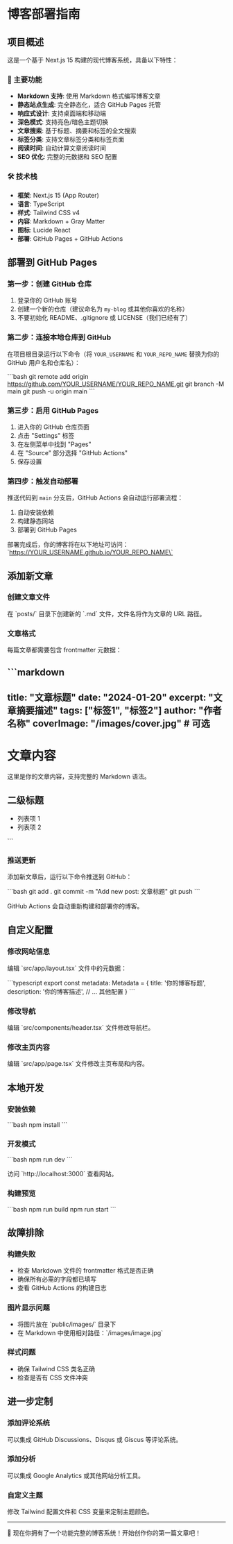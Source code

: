 # 博客部署指南

## 项目概述

这是一个基于 Next.js 15 构建的现代博客系统，具备以下特性：

### 🚀 主要功能
- **Markdown 支持**: 使用 Markdown 格式编写博客文章
- **静态站点生成**: 完全静态化，适合 GitHub Pages 托管
- **响应式设计**: 支持桌面端和移动端
- **深色模式**: 支持亮色/暗色主题切换
- **文章搜索**: 基于标题、摘要和标签的全文搜索
- **标签分类**: 支持文章标签分类和标签页面
- **阅读时间**: 自动计算文章阅读时间
- **SEO 优化**: 完整的元数据和 SEO 配置

### 🛠 技术栈
- **框架**: Next.js 15 (App Router)
- **语言**: TypeScript
- **样式**: Tailwind CSS v4
- **内容**: Markdown + Gray Matter
- **图标**: Lucide React
- **部署**: GitHub Pages + GitHub Actions

## 部署到 GitHub Pages

### 第一步：创建 GitHub 仓库

1. 登录你的 GitHub 账号
2. 创建一个新的仓库（建议命名为 `my-blog` 或其他你喜欢的名称）
3. 不要初始化 README、.gitignore 或 LICENSE（我们已经有了）

### 第二步：连接本地仓库到 GitHub

在项目根目录运行以下命令（将 `YOUR_USERNAME` 和 `YOUR_REPO_NAME` 替换为你的 GitHub 用户名和仓库名）：

\`\`\`bash
git remote add origin https://github.com/YOUR_USERNAME/YOUR_REPO_NAME.git
git branch -M main
git push -u origin main
\`\`\`

### 第三步：启用 GitHub Pages

1. 进入你的 GitHub 仓库页面
2. 点击 "Settings" 标签
3. 在左侧菜单中找到 "Pages"
4. 在 "Source" 部分选择 "GitHub Actions"
5. 保存设置

### 第四步：触发自动部署

推送代码到 `main` 分支后，GitHub Actions 会自动运行部署流程：

1. 自动安装依赖
2. 构建静态网站
3. 部署到 GitHub Pages

部署完成后，你的博客将在以下地址可访问：
\`https://YOUR_USERNAME.github.io/YOUR_REPO_NAME\`

## 添加新文章

### 创建文章文件

在 \`posts/\` 目录下创建新的 \`.md\` 文件，文件名将作为文章的 URL 路径。

### 文章格式

每篇文章都需要包含 frontmatter 元数据：

\`\`\`markdown
---
title: "文章标题"
date: "2024-01-20"
excerpt: "文章摘要描述"
tags: ["标签1", "标签2"]
author: "作者名称"
coverImage: "/images/cover.jpg"  # 可选
---

# 文章内容

这里是你的文章内容，支持完整的 Markdown 语法。

## 二级标题

- 列表项 1
- 列表项 2

\`\`\`

### 推送更新

添加新文章后，运行以下命令推送到 GitHub：

\`\`\`bash
git add .
git commit -m "Add new post: 文章标题"
git push
\`\`\`

GitHub Actions 会自动重新构建和部署你的博客。

## 自定义配置

### 修改网站信息

编辑 \`src/app/layout.tsx\` 文件中的元数据：

\`\`\`typescript
export const metadata: Metadata = {
  title: '你的博客标题',
  description: '你的博客描述',
  // ... 其他配置
}
\`\`\`

### 修改导航

编辑 \`src/components/header.tsx\` 文件修改导航栏。

### 修改主页内容

编辑 \`src/app/page.tsx\` 文件修改主页布局和内容。

## 本地开发

### 安装依赖

\`\`\`bash
npm install
\`\`\`

### 开发模式

\`\`\`bash
npm run dev
\`\`\`

访问 \`http://localhost:3000\` 查看网站。

### 构建预览

\`\`\`bash
npm run build
npm run start
\`\`\`

## 故障排除

### 构建失败
- 检查 Markdown 文件的 frontmatter 格式是否正确
- 确保所有必需的字段都已填写
- 查看 GitHub Actions 的构建日志

### 图片显示问题
- 将图片放在 \`public/images/\` 目录下
- 在 Markdown 中使用相对路径：\`/images/image.jpg\`

### 样式问题
- 确保 Tailwind CSS 类名正确
- 检查是否有 CSS 文件冲突

## 进一步定制

### 添加评论系统
可以集成 GitHub Discussions、Disqus 或 Giscus 等评论系统。

### 添加分析
可以集成 Google Analytics 或其他网站分析工具。

### 自定义主题
修改 Tailwind 配置文件和 CSS 变量来定制主题颜色。

---

🎉 现在你拥有了一个功能完整的博客系统！开始创作你的第一篇文章吧！
